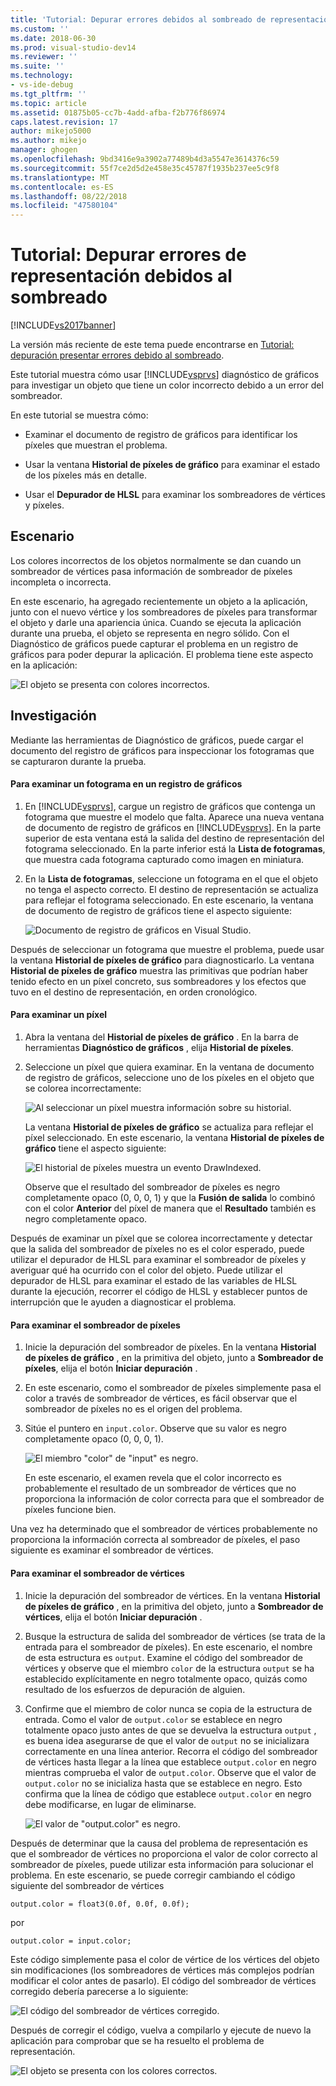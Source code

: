 ```yaml
---
title: 'Tutorial: Depurar errores debidos al sombreado de representación | Microsoft Docs'
ms.custom: ''
ms.date: 2018-06-30
ms.prod: visual-studio-dev14
ms.reviewer: ''
ms.suite: ''
ms.technology:
- vs-ide-debug
ms.tgt_pltfrm: ''
ms.topic: article
ms.assetid: 01875b05-cc7b-4add-afba-f2b776f86974
caps.latest.revision: 17
author: mikejo5000
ms.author: mikejo
manager: ghogen
ms.openlocfilehash: 9bd3416e9a3902a77489b4d3a5547e3614376c59
ms.sourcegitcommit: 55f7ce2d5d2e458e35c45787f1935b237ee5c9f8
ms.translationtype: MT
ms.contentlocale: es-ES
ms.lasthandoff: 08/22/2018
ms.locfileid: "47580104"
---
```

# <a name="walkthrough-debugging-rendering-errors-due-to-shading"></a>Tutorial: Depurar errores de representación debidos al sombreado
[!INCLUDE[vs2017banner](../includes/vs2017banner.md)]

La versión más reciente de este tema puede encontrarse en [Tutorial: depuración presentar errores debido al sombreado](https://docs.microsoft.com/visualstudio/debugger/graphics/walkthrough-debugging-rendering-errors-due-to-shading).  
  
Este tutorial muestra cómo usar [!INCLUDE[vsprvs](../includes/vsprvs-md.md)] diagnóstico de gráficos para investigar un objeto que tiene un color incorrecto debido a un error del sombreador.  
  
 En este tutorial se muestra cómo:  
  
-   Examinar el documento de registro de gráficos para identificar los píxeles que muestran el problema.  
  
-   Usar la ventana **Historial de píxeles de gráfico** para examinar el estado de los píxeles más en detalle.  
  
-   Usar el **Depurador de HLSL** para examinar los sombreadores de vértices y píxeles.  
  
## <a name="scenario"></a>Escenario  
 Los colores incorrectos de los objetos normalmente se dan cuando un sombreador de vértices pasa información de sombreador de píxeles incompleta o incorrecta.  
  
 En este escenario, ha agregado recientemente un objeto a la aplicación, junto con el nuevo vértice y los sombreadores de píxeles para transformar el objeto y darle una apariencia única. Cuando se ejecuta la aplicación durante una prueba, el objeto se representa en negro sólido. Con el Diagnóstico de gráficos puede capturar el problema en un registro de gráficos para poder depurar la aplicación. El problema tiene este aspecto en la aplicación:  
  
 ![El objeto se presenta con colores incorrectos. ](../debugger/media/gfx-diag-demo-render-error-shader-problem.png "gfx_diag_demo_render_error_shader_problem")  
  
## <a name="investigation"></a>Investigación  
 Mediante las herramientas de Diagnóstico de gráficos, puede cargar el documento del registro de gráficos para inspeccionar los fotogramas que se capturaron durante la prueba.  
  
#### <a name="to-examine-a-frame-in-a-graphics-log"></a>Para examinar un fotograma en un registro de gráficos  
  
1.  En [!INCLUDE[vsprvs](../includes/vsprvs-md.md)], cargue un registro de gráficos que contenga un fotograma que muestre el modelo que falta. Aparece una nueva ventana de documento de registro de gráficos en [!INCLUDE[vsprvs](../includes/vsprvs-md.md)]. En la parte superior de esta ventana está la salida del destino de representación del fotograma seleccionado. En la parte inferior está la **Lista de fotogramas**, que muestra cada fotograma capturado como imagen en miniatura.  
  
2.  En la **Lista de fotogramas**, seleccione un fotograma en el que el objeto no tenga el aspecto correcto. El destino de representación se actualiza para reflejar el fotograma seleccionado. En este escenario, la ventana de documento de registro de gráficos tiene el aspecto siguiente:  
  
     ![Documento de registro de gráficos en Visual Studio. ](../debugger/media/gfx-diag-demo-render-error-shader-step-1.png "gfx_diag_demo_render_error_shader_step_1")  
  
 Después de seleccionar un fotograma que muestre el problema, puede usar la ventana **Historial de píxeles de gráfico** para diagnosticarlo. La ventana **Historial de píxeles de gráfico** muestra las primitivas que podrían haber tenido efecto en un píxel concreto, sus sombreadores y los efectos que tuvo en el destino de representación, en orden cronológico.  
  
#### <a name="to-examine-a-pixel"></a>Para examinar un píxel  
  
1.  Abra la ventana del **Historial de píxeles de gráfico** . En la barra de herramientas **Diagnóstico de gráficos** , elija **Historial de píxeles**.  
  
2.  Seleccione un píxel que quiera examinar. En la ventana de documento de registro de gráficos, seleccione uno de los píxeles en el objeto que se colorea incorrectamente:  
  
     ![Al seleccionar un píxel muestra información sobre su historial. ](../debugger/media/gfx-diag-demo-render-error-shader-step-2.png "gfx_diag_demo_render_error_shader_step_2")  
  
     La ventana **Historial de píxeles de gráfico** se actualiza para reflejar el píxel seleccionado. En este escenario, la ventana **Historial de píxeles de gráfico** tiene el aspecto siguiente:  
  
     ![El historial de píxeles muestra un evento DrawIndexed. ](../debugger/media/gfx-diag-demo-render-error-shader-step-3.png "gfx_diag_demo_render_error_shader_step_3")  
  
     Observe que el resultado del sombreador de píxeles es negro completamente opaco (0, 0, 0, 1) y que la **Fusión de salida** lo combinó con el color **Anterior** del píxel de manera que el **Resultado** también es negro completamente opaco.  
  
 Después de examinar un píxel que se colorea incorrectamente y detectar que la salida del sombreador de píxeles no es el color esperado, puede utilizar el depurador de HLSL para examinar el sombreador de píxeles y averiguar qué ha ocurrido con el color del objeto. Puede utilizar el depurador de HLSL para examinar el estado de las variables de HLSL durante la ejecución, recorrer el código de HLSL y establecer puntos de interrupción que le ayuden a diagnosticar el problema.  
  
#### <a name="to-examine-the-pixel-shader"></a>Para examinar el sombreador de píxeles  
  
1.  Inicie la depuración del sombreador de píxeles. En la ventana **Historial de píxeles de gráfico** , en la primitiva del objeto, junto a **Sombreador de píxeles**, elija el botón **Iniciar depuración** .  
  
2.  En este escenario, como el sombreador de píxeles simplemente pasa el color a través de sombreador de vértices, es fácil observar que el sombreador de píxeles no es el origen del problema.  
  
3.  Sitúe el puntero en `input.color`. Observe que su valor es negro completamente opaco (0, 0, 0, 1).  
  
     ![El miembro "color" de "input" es negro. ](../debugger/media/gfx-diag-demo-render-error-shader-step-5.png "gfx_diag_demo_render_error_shader_step_5")  
  
     En este escenario, el examen revela que el color incorrecto es probablemente el resultado de un sombreador de vértices que no proporciona la información de color correcta para que el sombreador de píxeles funcione bien.  
  
 Una vez ha determinado que el sombreador de vértices probablemente no proporciona la información correcta al sombreador de píxeles, el paso siguiente es examinar el sombreador de vértices.  
  
#### <a name="to-examine-the-vertex-shader"></a>Para examinar el sombreador de vértices  
  
1.  Inicie la depuración del sombreador de vértices. En la ventana **Historial de píxeles de gráfico** , en la primitiva del objeto, junto a **Sombreador de vértices**, elija el botón **Iniciar depuración** .  
  
2.  Busque la estructura de salida del sombreador de vértices (se trata de la entrada para el sombreador de píxeles). En este escenario, el nombre de esta estructura es `output`. Examine el código del sombreador de vértices y observe que el miembro `color` de la estructura `output` se ha establecido explícitamente en negro totalmente opaco, quizás como resultado de los esfuerzos de depuración de alguien.  
  
3.  Confirme que el miembro de color nunca se copia de la estructura de entrada. Como el valor de `output.color` se establece en negro totalmente opaco justo antes de que se devuelva la estructura `output` , es buena idea asegurarse de que el valor de `output` no se inicializara correctamente en una línea anterior. Recorra el código del sombreador de vértices hasta llegar a la línea que establece `output.color` en negro mientras comprueba el valor de `output.color`. Observe que el valor de `output.color` no se inicializa hasta que se establece en negro. Esto confirma que la línea de código que establece `output.color` en negro debe modificarse, en lugar de eliminarse.  
  
     ![El valor de "output.color" es negro. ](../debugger/media/gfx-diag-demo-render-error-shader-step-7.png "gfx_diag_demo_render_error_shader_step_7")  
  
 Después de determinar que la causa del problema de representación es que el sombreador de vértices no proporciona el valor de color correcto al sombreador de píxeles, puede utilizar esta información para solucionar el problema. En este escenario, se puede corregir cambiando el código siguiente del sombreador de vértices  
  
```  
output.color = float3(0.0f, 0.0f, 0.0f);  
```  
  
 por  
  
```hlsl  
output.color = input.color;  
```  
  
 Este código simplemente pasa el color de vértice de los vértices del objeto sin modificaciones (los sombreadores de vértices más complejos podrían modificar el color antes de pasarlo). El código del sombreador de vértices corregido debería parecerse a lo siguiente:  
  
 ![El código del sombreador de vértices corregido. ](../debugger/media/gfx-diag-demo-render-error-shader-step-8.png "gfx_diag_demo_render_error_shader_step_8")  
  
 Después de corregir el código, vuelva a compilarlo y ejecute de nuevo la aplicación para comprobar que se ha resuelto el problema de representación.  
  
 ![El objeto se presenta con los colores correctos. ](../debugger/media/gfx-diag-demo-render-error-shader-resolution.png "gfx_diag_demo_render_error_shader_resolution")



